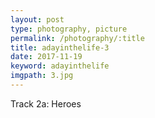```yaml
---
layout: post
type: photography, picture
permalink: /photography/:title
title: adayinthelife-3
date: 2017-11-19
keyword: adayinthelife
imgpath: 3.jpg
---
```


Track 2a: Heroes